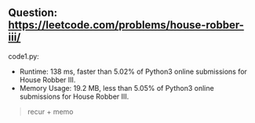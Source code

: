 ## Question: https://leetcode.com/problems/house-robber-iii/

code1.py:
* Runtime: 138 ms, faster than 5.02% of Python3 online submissions for House Robber III.
* Memory Usage: 19.2 MB, less than 5.05% of Python3 online submissions for House Robber III.
> recur + memo
